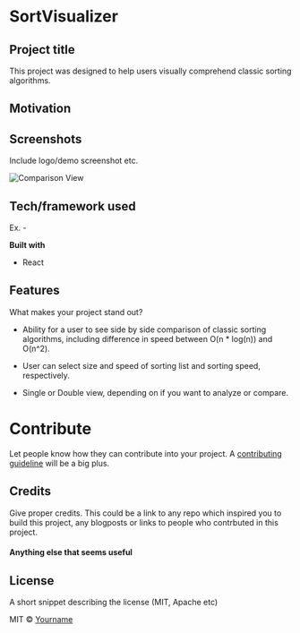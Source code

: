 # SortVisualizer

## Project title

<!-- A little info about your project and/ or overview that explains **what** the project is about. -->

This project was designed to help users visually comprehend classic sorting algorithms.

## Motivation

<!-- A short description of the motivation behind the creation and maintenance of the project. This should explain **why** the project exists. -->

## Screenshots

Include logo/demo screenshot etc.

![Comparison View](https://user-images.githubusercontent.com/59579733/92633471-d4f90480-f2a0-11ea-8502-6e542fd6e195.png)

## Tech/framework used

Ex. -

<b>Built with</b>

- React

## Features

What makes your project stand out?

- Ability for a user to see side by side comparison of classic sorting algorithms, including difference in speed between O(n \* log(n)) and O(n^2).

- User can select size and speed of sorting list and sorting speed, respectively.

- Single or Double view, depending on if you want to analyze or compare.

# Contribute

Let people know how they can contribute into your project. A [contributing guideline](https://github.com/zulip/zulip-electron/blob/master/CONTRIBUTING.md) will be a big plus.

## Credits

Give proper credits. This could be a link to any repo which inspired you to build this project, any blogposts or links to people who contrbuted in this project.

#### Anything else that seems useful

## License

A short snippet describing the license (MIT, Apache etc)

MIT © [Yourname]()
